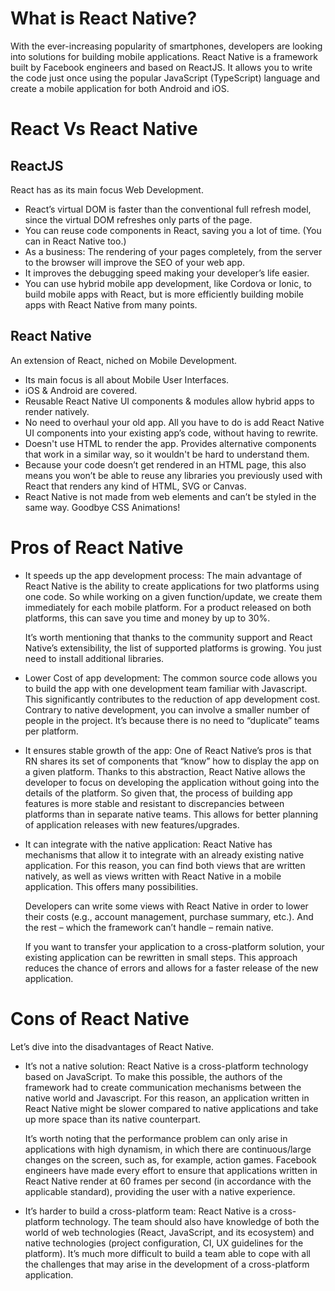 # What is React Native?

With the ever-increasing popularity of smartphones, developers are looking into solutions for building mobile applications.
React Native is a framework built by Facebook engineers and based on ReactJS. It allows you to write the code just once using the popular JavaScript (TypeScript) language and create a mobile application for both Android and iOS.

# React Vs React Native

## ReactJS

React has as its main focus Web Development.

- React’s virtual DOM is faster than the conventional full refresh model, since the virtual DOM refreshes only parts of the page.
- You can reuse code components in React, saving you a lot of time. (You can in React Native too.)
- As a business: The rendering of your pages completely, from the server to the browser will improve the SEO of your web app.
- It improves the debugging speed making your developer’s life easier.
- You can use hybrid mobile app development, like Cordova or Ionic, to build mobile apps with React, but is more efficiently building mobile apps with React Native from many points.

## React Native

An extension of React, niched on Mobile Development.

- Its main focus is all about Mobile User Interfaces.
- iOS & Android are covered.
- Reusable React Native UI components & modules allow hybrid apps to render natively.
- No need to overhaul your old app. All you have to do is add React Native UI components into your existing app’s code, without having to rewrite.
- Doesn't use HTML to render the app. Provides alternative components that work in a similar way, so it wouldn't be hard to understand them.
- Because your code doesn’t get rendered in an HTML page, this also means you won’t be able to reuse any libraries you previously used with React that renders any kind of HTML, SVG or Canvas.
- React Native is not made from web elements and can’t be styled in the same way. Goodbye CSS Animations!

# Pros of React Native

- It speeds up the app development process:
  The main advantage of React Native is the ability to create applications for two platforms using one code. So while working on a given function/update, we create them immediately for each mobile platform. For a product released on both platforms, this can save you time and money by up to 30%.

  It’s worth mentioning that thanks to the community support and React Native’s extensibility, the list of supported platforms is growing. You just need to install additional libraries.

- Lower Cost of app development:
  The common source code allows you to build the app with one development team familiar with Javascript. This significantly contributes to the reduction of app development cost. Contrary to native development, you can involve a smaller number of people in the project. It’s because there is no need to “duplicate” teams per platform.

- It ensures stable growth of the app:
  One of React Native’s pros is that RN shares its set of components that “know” how to display the app on a given platform. Thanks to this abstraction, React Native allows the developer to focus on developing the application without going into the details of the platform. So given that, the process of building app features is more stable and resistant to discrepancies between platforms than in separate native teams. This allows for better planning of application releases with new features/upgrades.

- It can integrate with the native application:
  React Native has mechanisms that allow it to integrate with an already existing native application. For this reason, you can find both views that are written natively, as well as views written with React Native in a mobile application. This offers many possibilities.

  Developers can write some views with React Native in order to lower their costs (e.g., account management, purchase summary, etc.). And the rest – which the framework can’t handle – remain native.

  If you want to transfer your application to a cross-platform solution, your existing application can be rewritten in small steps. This approach reduces the chance of errors and allows for a faster release of the new application.

# Cons of React Native

Let’s dive into the disadvantages of React Native.

- It’s not a native solution:
  React Native is a cross-platform technology based on JavaScript. To make this possible, the authors of the framework had to create communication mechanisms between the native world and Javascript. For this reason, an application written in React Native might be slower compared to native applications and take up more space than its native counterpart.

  It’s worth noting that the performance problem can only arise in applications with high dynamism, in which there are continuous/large changes on the screen, such as, for example, action games. Facebook engineers have made every effort to ensure that applications written in React Native render at 60 frames per second (in accordance with the applicable standard), providing the user with a native experience.

- It’s harder to build a cross-platform team:
  React Native is a cross-platform technology. The team should also have knowledge of both the world of web technologies (React, JavaScript, and its ecosystem) and native technologies (project configuration, CI, UX guidelines for the platform). It’s much more difficult to build a team able to cope with all the challenges that may arise in the development of a cross-platform application.
